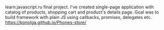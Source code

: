 
learn.javascript.ru final project. 
I've created single-page application with catalog of products, shopping cart and product's details page. 
Goal was to build framework with plain JS using callbacks, promises, delegates etc.
https://konolga.github.io/Phones-store/
